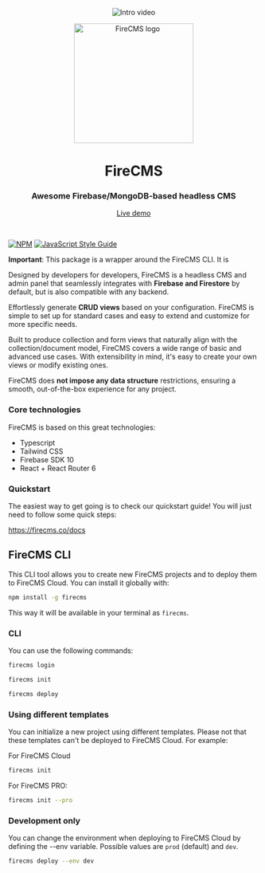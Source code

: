 <p align="center">
    <img src="https://firecms.co/img/dark_mode.webp" alt="Intro video" style="max-width: 100%;"/>
</p>

<p align="center">
  <a href="https://firecms.co">
    <img src="https://firecms.co/img/logo_small.png" width="240px" alt="FireCMS logo" />
  </a>
</p>

<h1 align="center">FireCMS</h1>
<h3 align="center">Awesome Firebase/MongoDB-based headless CMS</h3>
<p align="center"><a href="https://demo.firecms.co">Live demo</a></p>

<br />

[![NPM](https://img.shields.io/npm/v/firecms.svg)](https://www.npmjs.com/package/firecms) [![JavaScript Style Guide](https://img.shields.io/badge/code_style-standard-brightgreen.svg)](https://standardjs.com)

**Important**: This package is a wrapper around the FireCMS CLI. It is

Designed by developers for developers, FireCMS is a headless CMS and admin panel
that seamlessly integrates with **Firebase and Firestore** by default, but is
also compatible with any backend.

Effortlessly generate **CRUD views** based on your configuration. FireCMS is
simple to set up for standard cases and easy to extend and customize for more specific
needs.

Built to produce collection and form views that naturally align with the
collection/document model, FireCMS covers a wide range of basic and advanced use
cases. With extensibility in mind, it's easy to create your own views or modify
existing ones.

FireCMS does **not impose any data structure** restrictions, ensuring a smooth,
out-of-the-box experience for any project.

### Core technologies

FireCMS is based on this great technologies:

- Typescript
- Tailwind CSS
- Firebase SDK 10
- React + React Router 6

### Quickstart

The easiest way to get going is to check our quickstart guide! You will just
need to follow some quick steps:

https://firecms.co/docs

## FireCMS CLI

This CLI tool allows you to create new FireCMS projects and to deploy them to FireCMS Cloud. You can install
it globally with:

```bash
npm install -g firecms
```

This way it will be available in your terminal as `firecms`.

### CLI

You can use the following commands:

```bash
firecms login
```

```bash
firecms init
```

```bash
firecms deploy
```

### Using different templates

You can initialize a new project using different templates. Please not that these templates can't
be deployed to FireCMS Cloud. For example:

For FireCMS Cloud

```bash
firecms init
```

For FireCMS PRO:

```bash
firecms init --pro
```

### Development only

You can change the environment when deploying to FireCMS Cloud by defining the --env variable.
Possible values are `prod` (default) and `dev`.

```bash
firecms deploy --env dev
```
